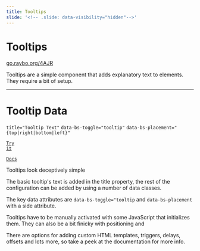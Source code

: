 ```yaml
---
title: Tooltips
slide: '<!-- .slide: data-visibility="hidden"-->'
---
```


<!-- .slide: data-state="layout-title" class="bg-dark"-->

# Tooltips

<div class="slide-link"><a href="https://go.raybo.org/4AJR"><i class="fab fa-slideshare"></i> go.raybo.org/4AJR</a></div>

> >

Tooltips are a simple component that adds explanatory text to elements. They require a bit of setup.

---

# Tooltip Data

`title="Tooltip Text"`
`data-bs-toggle="tooltip"`
`data-bs-placement="{top|right|bottom|left}"`

<a href="https://codepen.io/planetoftheweb/pen/OJWBqog?editors=1010" target="_blank"><code class="code-royal">Try it</code></a>

<a href="https://getbootstrap.com/docs/5.0/components/tooltips/#options" target="_blank"><code class="code-danger">Docs</code></a>

> >

Tooltips look deceptively simple

The basic tooltip's text is added in the title property, the rest of the configuration can be added by using a number of data classes.

The key data attributes are `data-bs-toggle="tooltip` and `data-bs-placement` with a side attribute.

Tooltips have to be manually activated with some JavaScript that initializes them. They can also be a bit finicky with positioning and

There are options for adding custom HTML templates, triggers, delays, offsets and lots more, so take a peek at the documentation for more info.
